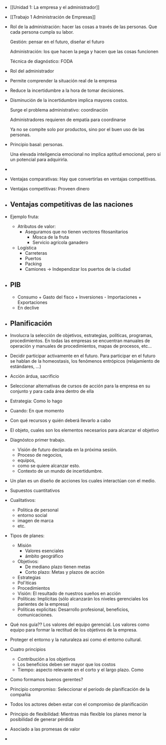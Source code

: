 - [[Unidad 1: La empresa y el administrador]]
- [[Trabajo 1 Administración de Empresas]]
- Rol de la administración: hacer las cosas a través de las personas. Que cada persona cumpla su labor.
  
  Gestión: pensar en el futuro, diseñar el futuro
  
  Administración: los que hacen la pega y hacen que las cosas funcionen
  
  Técnica de diagnóstico: FODA
- Rol del administrador
- Permite comprender la situación real de la empresa
- Reduce la incertidumbre a la hora de tomar decisiones.
- Disminución de la incertidumbre implica mayores costos.
  
  Surge el problema administrativo: coordinación
  
  Administradores requieren de empatía para coordinarse
  
  Ya no se compite solo por productos, sino por el buen uso de las personas.
- Principio basal: personas.
  
  Una elevada inteligencia emocional no implica aptitud emocional, pero sí un potencial para adquirirla.
-
- Ventajas comparativas: Hay que convertirlas en ventajas competitivas.
- Ventajas competitivas: Proveen dinero
- ## Ventajas competitivas de las naciones
- Ejemplo fruta:
	- Atributos de valor:
		- Aseguramos que no tienen vectores fitosanitarios
			- Mosca de la fruta
			- Servicio agrícola ganadero
	- Logística
		- Carreteras
		- Puertos
		- Packing
		- Camiones -> Independizar los puertos de la ciudad
- ## PIB
	- Consumo + Gasto del fisco + Inversiones - Importaciones + Exportaciones
	- En declive
- ## Planificación
- Involucra la selección de objetivos, estrategias, políticas, programas, procedimientos. En todas las empresas se encuentran manuales de operación y manuales de procedimientos, mapas de procesos, etc...
- Decidir participar activamente en el futuro. Para participar en el futuro se hablan  de la homeostasis, los fenómenos entrópicos (relajamiento de estándares, ...)
- Acción árdua, sacrificio
- Seleccionar alternativas de cursos de acción para la empresa en su conjunto y para cada área dentro de ella
- Estrategia: Como lo hago
- Cuando: En que momento
- Con qué recursos y quién deberá llevarlo a cabo
- El objeto, cuales son los elementos necesarios para alcanzar el objetivo
- Diagnóstco primer trabajo.
	- Visión de futuro declarada en la próxima sesión.
	- Proceso de negocios,
	- equipos,
	- como se quiere alcanzar esto.
	- Contexto de un mundo de incertidumbre.
- Un plan es un diseño de acciones los cuales interactúan con el medio.
- Supuestos cuantitativos
- Cualitativos:
	- Politica de personal
	- entorno social
	- imagen de marca
	- etc.
- Tipos de planes:
	- Misión
		- Valores esenciales
		- ámbito geográfico
	- Objetivos:
		- De mediano plazo tienen metas
		- Corto plazo: Metas y plazos de acción
	- Estrategias
	- Pol'iticas
	- Procedimientos
	- Visión: El resultado de nuestros sueños en acción
	- Políticas: Implícitas (sólo alcanzarán los niveles gerenciales los parientes de la empresa)
	- Políticas explicitas: Desarrollo profesional, beneficios, comunicaciones.
- Qué nos guía?? Los valores del equipo gerencial. Los valores como equipo para formar la rectitud de los objetivos de la empresa.
- Proteger el entorno y la naturaleza asi como el entorno cultural.
- Cuatro principios
	- Contribución a los objetivos
	- Los beneficios deben ser mayor que los costos
	- Tiempo: aspecto relevante en el corto y el largo plazo. Como
- Como formamos buenos gerentes?
- Principio compromiso: Seleccionar el periodo de planificación de la compañia
- Todos los actores deben estar con el compromiso de planificación
- Principio de flexibilidad: Mientras más flexible los planes menor la posibilidad de generar pérdida
- Asociado a las promesas de valor
-